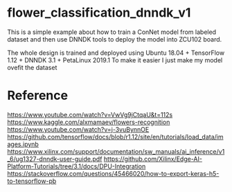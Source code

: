 # flower_classification_dnndk_v1
This is a simple example about how to train a ConNet model from labeled dataset and then use DNNDK tools to deploy the model into ZCU102 board.

The whole design is trained and deployed using Ubuntu 18.04 + TensorFlow 1.12 + DNNDK 3.1 + PetaLinux 2019.1
To make it easier I just make my model ovefit the dataset

# Reference

https://www.youtube.com/watch?v=VwVg9jCtqaU&t=112s
https://www.kaggle.com/alxmamaev/flowers-recognition
https://www.youtube.com/watch?v=j-3vuBynnOE
https://github.com/tensorflow/docs/blob/r1.12/site/en/tutorials/load_data/images.ipynb
https://www.xilinx.com/support/documentation/sw_manuals/ai_inference/v1_6/ug1327-dnndk-user-guide.pdf
https://github.com/Xilinx/Edge-AI-Platform-Tutorials/tree/3.1/docs/DPU-Integration
https://stackoverflow.com/questions/45466020/how-to-export-keras-h5-to-tensorflow-pb
